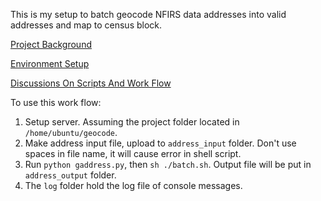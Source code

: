 This is my setup to batch geocode NFIRS data addresses into valid addresses and map to census block.

[Project Background](http://dracodoc.github.io/2015/11/11/Red-Cross-Smoke-Alarm-Project/)

[Environment Setup](http://dracodoc.github.io/2015/11/17/Geocoding/)

[Discussions On Scripts And Work Flow](http://dracodoc.github.io/2015/11/19/Script-workflow/)

To use this work flow:

1. Setup server. Assuming the project folder located in `/home/ubuntu/geocode`.
2. Make address input file, upload to `address_input` folder. Don't use spaces in file name, it will cause error in shell script.
3. Run `python gaddress.py`, then `sh ./batch.sh`. Output file will be put in `address_output` folder.
4. The `log` folder hold the log file of console messages.

